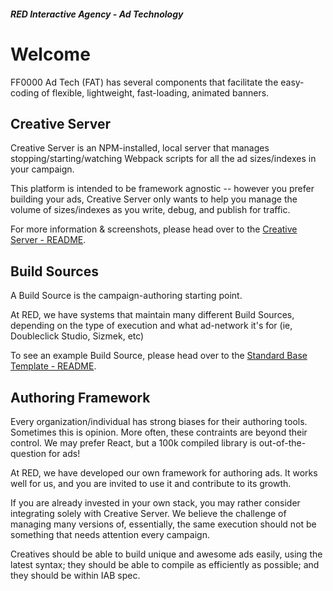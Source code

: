 ##### RED Interactive Agency - Ad Technology

# Welcome

FF0000 Ad Tech (FAT) has several components that facilitate the easy-coding of flexible, lightweight, fast-loading, animated banners.

## Creative Server

Creative Server is an NPM-installed, local server that manages stopping/starting/watching Webpack scripts for all the ad sizes/indexes in your campaign.

This platform is intended to be framework agnostic -- however you prefer building your ads, Creative Server only wants to help you manage the volume of sizes/indexes as you write, debug, and publish for traffic.

For more information & screenshots, please head over to the [Creative Server - README](https://github.com/ff0000-ad-tech/wp-creative-server/blob/master/README.md).

## Build Sources

A Build Source is the campaign-authoring starting point. 

At RED, we have systems that maintain many different Build Sources, depending on the type of execution and what ad-network it's for (ie, Doubleclick Studio, Sizmek, etc) 

To see an example Build Source, please head over to the [Standard Base Template - README](https://github.com/ff0000-ad-tech/tmpl-standard-base/blob/master/README.md).


## Authoring Framework

Every organization/individual has strong biases for their authoring tools. Sometimes this is opinion. More often, these contraints are beyond their control. We may prefer React, but a 100k compiled library is out-of-the-question for ads!

At RED, we have developed our own framework for authoring ads. It works well for us, and you are invited to use it and contribute to its growth.

If you are already invested in your own stack, you may rather consider integrating solely with Creative Server. We believe the challenge of managing many versions of, essentially, the same execution should not be something that needs attention every campaign. 

Creatives should be able to build unique and awesome ads easily, using the latest syntax; they should be able to compile as efficiently as possible; and they should be within IAB spec.
